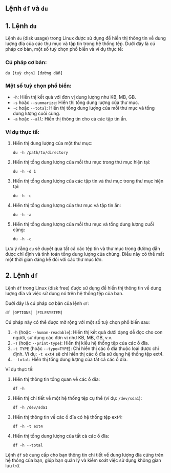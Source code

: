 ## Lệnh `df` và `du`

<a name="1"></a>
## 1. Lệnh `du`

Lệnh `du` (disk usage) trong Linux được sử dụng để hiển thị thông tin về dung lượng đĩa của các thư mục và tập tin trong hệ thống tệp. Dưới đây là cú pháp cơ bản, một số tuỳ chọn phổ biến và ví dụ thực tế:

### Cú pháp cơ bản:
```
du [tuỳ chọn] [đường dẫn]
```

### Một số tuỳ chọn phổ biến:
- `-h`: Hiển thị kết quả với đơn vị dung lượng như KB, MB, GB.
- `-s` hoặc `--summarize`: Hiển thị tổng dung lượng của thư mục.
- `-c` hoặc `--total`: Hiển thị tổng dung lượng của mỗi thư mục và tổng dung lượng cuối cùng.
- `-a` hoặc `--all`: Hiển thị thông tin cho cả các tập tin ẩn.

### Ví dụ thực tế:
1. Hiển thị dung lượng của một thư mục:
   ```
   du -h /path/to/directory
   ```

2. Hiển thị tổng dung lượng của mỗi thư mục trong thư mục hiện tại:
   ```
   du -h -d 1
   ```

3. Hiển thị tổng dung lượng của các tập tin và thư mục trong thư mục hiện tại:
   ```
   du -h -c
   ```

4. Hiển thị tổng dung lượng của thư mục và tập tin ẩn:
   ```
   du -h -a
   ```

5. Hiển thị tổng dung lượng của mỗi thư mục và tổng dung lượng cuối cùng:
   ```
   du -h -c
   ```

Lưu ý rằng `du` sẽ duyệt qua tất cả các tệp tin và thư mục trong đường dẫn được chỉ định và tính toán tổng dung lượng của chúng. Điều này có thể mất một thời gian đáng kể đối với các thư mục lớn.

<a name="2"></a>
## 2. Lệnh `df`

Lệnh `df` trong Linux (disk free) được sử dụng để hiển thị thông tin về dung lượng đĩa và việc sử dụng nó trên hệ thống tệp của bạn. 

Dưới đây là cú pháp cơ bản của lệnh `df`:
```
df [OPTIONS] [FILESYSTEM]
```

Cú pháp này có thể được mở rộng với một số tuỳ chọn phổ biến sau:

1. `-h` (hoặc `--human-readable`): Hiển thị kết quả dưới dạng dễ đọc cho con người, sử dụng các đơn vị như KB, MB, GB, v.v.
2. `-T` (hoặc `--print-type`): Hiển thị kiểu hệ thống tệp của các ổ đĩa.
3. `-t TYPE` (hoặc `--type=TYPE`): Chỉ hiển thị các ổ đĩa thuộc loại được chỉ định. Ví dụ: `-t ext4` sẽ chỉ hiển thị các ổ đĩa sử dụng hệ thống tệp ext4.
4. `--total`: Hiển thị tổng dung lượng của tất cả các ổ đĩa.

Ví dụ thực tế:

1. Hiển thị thông tin tổng quan về các ổ đĩa:
   ```
   df -h
   ```

2. Hiển thị chi tiết về một hệ thống tệp cụ thể (ví dụ: `/dev/sda1`):
   ```
   df -h /dev/sda1
   ```

3. Hiển thị thông tin về các ổ đĩa có hệ thống tệp ext4:
   ```
   df -h -t ext4
   ```

4. Hiển thị tổng dung lượng của tất cả các ổ đĩa:
   ```
   df -h --total
   ```

Lệnh `df` sẽ cung cấp cho bạn thông tin chi tiết về dung lượng đĩa cứng trên hệ thống của bạn, giúp bạn quản lý và kiểm soát việc sử dụng không gian lưu trữ.
